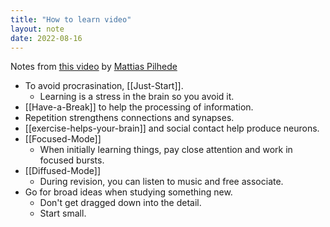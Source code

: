 ```yaml
---
title: "How to learn video"
layout: note
date: 2022-08-16
---
```


Notes from <a href="https://www.youtube.com/watch?v=Z2N5a7XZWg8">this video</a> by [Mattias Pilhede](https://www.youtube.com/c/MattiasPilhede)

-   To avoid procrasination, [[Just-Start]].
    -   Learning is a stress in the brain so you avoid it.
-   [[Have-a-Break]] to help the processing of information.
-   Repetition strengthens connections and synapses.
-   [[exercise-helps-your-brain]] and social contact help produce neurons.
-   [[Focused-Mode]]
    -   When initially learning things, pay close attention and work in focused bursts.
-   [[Diffused-Mode]]
    -   During revision, you can listen to music and free associate.
-   Go for broad ideas when studying something new.
    -   Don't get dragged down into the detail.
    -   Start small.
